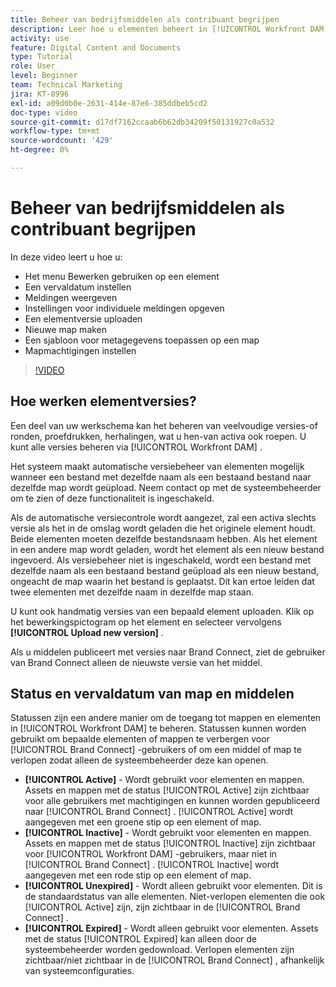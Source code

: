 ```yaml
---
title: Beheer van bedrijfsmiddelen als contribuant begrijpen
description: Leer hoe u elementen beheert in [!UICONTROL Workfront DAM] om uw workflow te verbeteren.
activity: use
feature: Digital Content and Documents
type: Tutorial
role: User
level: Beginner
team: Technical Marketing
jira: KT-8996
exl-id: a09d0b0e-2631-414e-87e6-385ddbeb5cd2
doc-type: video
source-git-commit: d17df7162ccaab6b62db34209f50131927c0a532
workflow-type: tm+mt
source-wordcount: '429'
ht-degree: 0%

---
```


# Beheer van bedrijfsmiddelen als contribuant begrijpen

In deze video leert u hoe u:

* Het menu Bewerken gebruiken op een element
* Een vervaldatum instellen
* Meldingen weergeven
* Instellingen voor individuele meldingen opgeven
* Een elementversie uploaden
* Nieuwe map maken
* Een sjabloon voor metagegevens toepassen op een map
* Mapmachtigingen instellen

>[!VIDEO](https://video.tv.adobe.com/v/335256/?quality=12&learn=on&enablevpops)

## Hoe werken elementversies?

Een deel van uw werkschema kan het beheren van veelvoudige versies-of ronden, proefdrukken, herhalingen, wat u hen-van activa ook roepen. U kunt alle versies beheren via [!UICONTROL Workfront DAM] .

Het systeem maakt automatische versiebeheer van elementen mogelijk wanneer een bestand met dezelfde naam als een bestaand bestand naar dezelfde map wordt geüpload. Neem contact op met de systeembeheerder om te zien of deze functionaliteit is ingeschakeld.

Als de automatische versiecontrole wordt aangezet, zal een activa slechts versie als het in de omslag wordt geladen die het originele element houdt. Beide elementen moeten dezelfde bestandsnaam hebben. Als het element in een andere map wordt geladen, wordt het element als een nieuw bestand ingevoerd.
Als versiebeheer niet is ingeschakeld, wordt een bestand met dezelfde naam als een bestaand bestand geüpload als een nieuw bestand, ongeacht de map waarin het bestand is geplaatst. Dit kan ertoe leiden dat twee elementen met dezelfde naam in dezelfde map staan.

U kunt ook handmatig versies van een bepaald element uploaden. Klik op het bewerkingspictogram op het element en selecteer vervolgens **[!UICONTROL Upload new version]** .

Als u middelen publiceert met versies naar Brand Connect, ziet de gebruiker van Brand Connect alleen de nieuwste versie van het middel.

## Status en vervaldatum van map en middelen

Statussen zijn een andere manier om de toegang tot mappen en elementen in [!UICONTROL Workfront DAM] te beheren. Statussen kunnen worden gebruikt om bepaalde elementen of mappen te verbergen voor [!UICONTROL Brand Connect] -gebruikers of om een middel of map te verlopen zodat alleen de systeembeheerder deze kan openen.

* **[!UICONTROL Active]** - Wordt gebruikt voor elementen en mappen. Assets en mappen met de status [!UICONTROL Active] zijn zichtbaar voor alle gebruikers met machtigingen en kunnen worden gepubliceerd naar [!UICONTROL Brand Connect] . [!UICONTROL Active] wordt aangegeven met een groene stip op een element of map.
* **[!UICONTROL Inactive]** - Wordt gebruikt voor elementen en mappen. Assets en mappen met de status [!UICONTROL Inactive] zijn zichtbaar voor [!UICONTROL Workfront DAM] -gebruikers, maar niet in [!UICONTROL Brand Connect] . [!UICONTROL Inactive] wordt aangegeven met een rode stip op een element of map.
* **[!UICONTROL Unexpired]** - Wordt alleen gebruikt voor elementen. Dit is de standaardstatus van alle elementen. Niet-verlopen elementen die ook [!UICONTROL Active] zijn, zijn zichtbaar in de [!UICONTROL Brand Connect] .
* **[!UICONTROL Expired]** - Wordt alleen gebruikt voor elementen. Assets met de status [!UICONTROL Expired] kan alleen door de systeembeheerder worden gedownload. Verlopen elementen zijn zichtbaar/niet zichtbaar in de [!UICONTROL Brand Connect] , afhankelijk van systeemconfiguraties.
